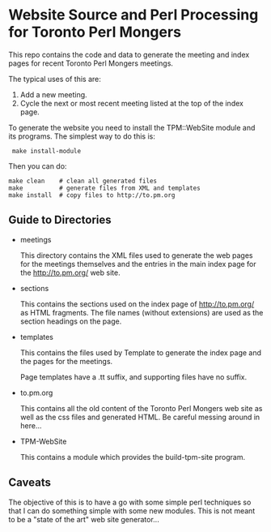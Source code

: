 Website Source and Perl Processing for Toronto Perl Mongers
===========================================================

This repo contains the code and data to generate the meeting and index
pages for recent Toronto Perl Mongers meetings.

The typical uses of this are:

1. Add a new meeting.
2. Cycle the next or most recent meeting listed at the top of the index page.

To generate the website you need to install the TPM::WebSite module and
its programs.  The simplest way to do this is:

     make install-module

Then you can do:

    make clean    # clean all generated files
    make          # generate files from XML and templates
    make install  # copy files to http://to.pm.org

Guide to Directories
--------------------

* meetings

    This directory contains the XML files used to generate the web
    pages for the meetings themselves and the entries in the main index
    page for the http://to.pm.org/ web site.

* sections

    This contains the sections used on the index page of http://to.pm.org/
    as HTML fragments.  The file names (without extensions) are used as the
    section headings on the page.

* templates

    This contains the files used by Template to generate the index page and
    the pages for the meetings.

    Page templates have a .tt suffix, and supporting files have no suffix.

* to.pm.org

    This contains all the old content of the Toronto Perl Mongers web site
    as well as the css files and generated HTML.  Be careful messing around
    in here...

* TPM-WebSite

    This contains a module which provides the build-tpm-site program.

Caveats
-------

The objective of this is to have a go with some simple perl techniques
so that I can do something simple with some new modules.  This is not
meant to be a "state of the art" web site generator...

